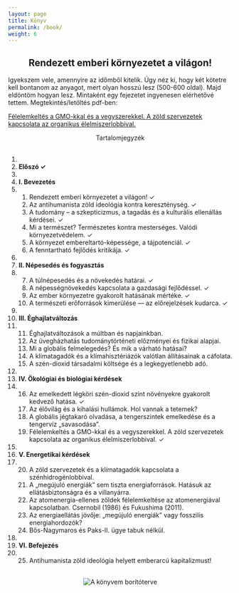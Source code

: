 ```yaml
---
layout: page
title: Könyv
permalink: /book/
weight: 6
---
```


<center>
<h2>Rendezett emberi környezetet a világon!</h2>
</center>

Igyekszem vele, amennyire az időmből kitelik. Úgy néz ki, hogy két kötetre kell bontanom az anyagot, mert olyan hosszú lesz (500-600 oldal). Majd eldöntöm hogyan lesz. Mintaként egy fejezetet ingyenesen elérhetővé tettem. Megtekintés/letöltés pdf-ben:

<a href="https://www.docdroid.net/AfviHbV/gulacsiandras-kivonat-19-gmo-2017-07-19.pdf" target="_blank">Félelemkeltés a GMO-kkal és a vegyszerekkel. A zöld szervezetek kapcsolata az organikus élelmiszerlobbival.</a>
<br />

<center>
	<a id="toggle-book-contents" class="gomb-2">Tartalomjegyzék</a>
</center>
<br />

<div id="book-contents">
	<ol class="no-decoration">
		<li><br /></li>
			<li><strong>Előszó &#10003;</strong></li>
			<li><br /></li>
			<li><strong>I. Bevezetés</strong></li>
			<li>
				<ol>
					<li>Rendezett emberi környezetet a világon! &#10003;</li>
					<li>Az antihumanista zöld ideológia kontra kereszténység. &#10003;</li>
					<li>A tudomány – a szkepticizmus, a tagadás és a kulturális ellenállás kérdései. &#10003;</li>
					<li>Mi a természet? Természetes kontra mesterséges. Valódi környezetvédelem. &#10003;</li>
					<li>A környezet embereltartó-képessége, a tájpotenciál. &#10003;</li>
					<li>A fenntartható fejlődés kritikája. &#10003;</li>
				</ol>
			</li>
			<li><br /></li>
			<li><strong>II. Népesedés és fogyasztás</strong></li>
			<li>
				<ol start="7">
					<li>A túlnépesedés és a növekedés határai. &#10003;</li>
					<li>A népességnövekedés kapcsolata a gazdasági fejlődéssel. &#10003;</li>
					<li>Az ember környezetre gyakorolt hatásának mértéke. &#10003;</li>
					<li>A természeti erőforrások kimerülése — az előrejelzések kudarca. &#10003;</li>
				</ol>
			</li>
			<li><br /></li>
			<li><strong>III. Éghajlatváltozás</strong></li>
			<li>
				<ol start="11">
					<li>Éghajlatváltozások a múltban és napjainkban.</li>
					<li>Az üvegházhatás tudománytörténeti előzményei és fizikai alapjai.</li>
					<li>Mi a globális felmelegedés? És mik a várható hatásai?</li>
					<li>A klímatagadók és a klímahisztériázók valótlan állításainak a cáfolata.</li>
					<li>A szén-dioxid társadalmi költsége és a legkegyetlenebb adó.</li>
				</ol>
			</li>
			<li><br /></li>
			<li><strong>IV. Ökológiai és biológiai kérdések</strong></li>
			<li>
				<ol start="16">
					<li>Az emelkedett légköri szén-dioxid szint növényekre gyakorolt kedvező hatása. &#10003;</li>
					<li>Az élővilág és a kihalási hullámok. Hol vannak a tetemek?</li>
					<li>A globális jégtakaró olvadása, a tengerszintek emelkedése és a tengervíz „savasodása”.</li>
					<li>Félelemkeltés a GMO-kkal és a vegyszerekkel. A zöld szervezetek kapcsolata az organikus élelmiszerlobbival. &#10003;</li>
				</ol>
			</li>
			<li><br /></li>
			<li><strong>V. Energetikai kérdések</strong></li>
			<li>
				<ol start="20">
					<li>A zöld szervezetek és a klímatagadók kapcsolata a szénhidrogénlobbival.</li>
					<li>A „megújuló energiák” sem tiszta energiaforrások. Hatásuk az ellátásbiztonságra és a villanyárra.</li>
					<li>Az atomenergia-ellenes zöldek félelemkeltése az atomenergiával kapcsolatban. Csernobil (1986) és Fukushima (2011).</li>
					<li>Az energiaellátás jövője: „megújuló energiák” vagy fosszilis energiahordozók?</li>
					<li>Bős-Nagymaros és Paks-II. ügye tabuk nélkül.</li>
				</ol>
			</li>
			<li><br /></li>
			<li><strong>VI. Befejezés</strong></li>
			<li>
				<ol start="25">
					<li>Antihumanista zöld ideológia helyett emberarcú kapitalizmust!</li>
				</ol>
			</li>
	</ol>
</div>
<br />
<center>
<img class="image2" src="{{ site.url}}/assets/basic/boritoterv_2016.jpg" alt="A könyvem borítóterve"/>
</center>